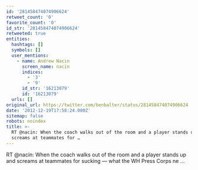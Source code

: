 ```yaml
---
id: '281458474074906624'
retweet_count: '0'
favorite_count: '0'
id_str: '281458474074906624'
retweeted: true
entities:
  hashtags: []
  symbols: []
  user_mentions:
    - name: Andrew Nacin
      screen_name: nacin
      indices:
        - '3'
        - '9'
      id_str: '16213079'
      id: '16213079'
  urls: []
original_url: https://twitter.com/benbalter/status/281458474074906624
date: '2012-12-19T17:58:24.000Z'
sitemap: false
robots: noindex
title: >-
  RT @nacin: When the coach walks out of the room and a player stands up and
  screams at teammates for …
---
```


RT @nacin: When the coach walks out of the room and a player stands up and screams at teammates for sucking — what the WH Press Corps ne ...